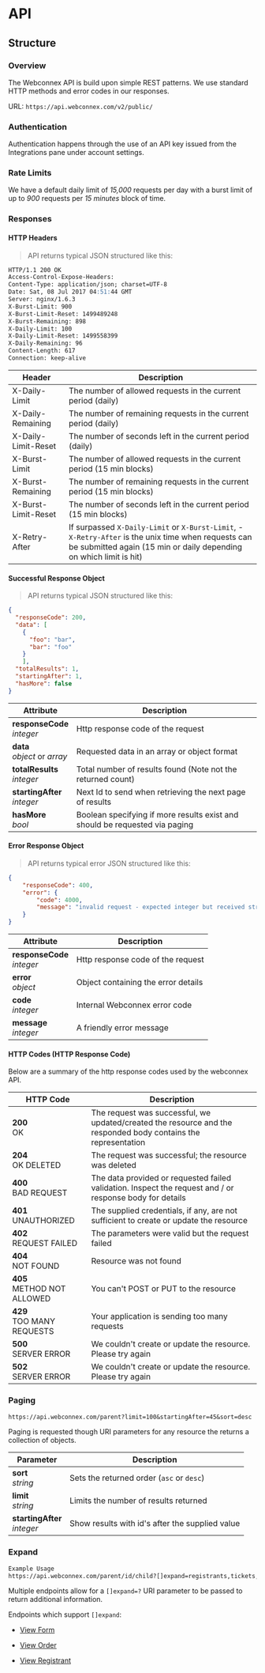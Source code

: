 # API

## Structure

### Overview

The Webconnex API is build upon simple REST patterns. We use standard HTTP methods and error codes in our responses.

URL: `https://api.webconnex.com/v2/public/`

### Authentication

Authentication happens through the use of an API key issued from the Integrations pane under account settings.

### Rate Limits

We have a default daily limit of *15,000* requests per day with a burst limit of up to *900* requests per *15 minutes* block of time.

### Responses

#### HTTP Headers

> API returns typical JSON structured like this:

```markdown
HTTP/1.1 200 OK
Access-Control-Expose-Headers:
Content-Type: application/json; charset=UTF-8
Date: Sat, 08 Jul 2017 04:51:44 GMT
Server: nginx/1.6.3
X-Burst-Limit: 900
X-Burst-Limit-Reset: 1499489248
X-Burst-Remaining: 898
X-Daily-Limit: 100
X-Daily-Limit-Reset: 1499558399
X-Daily-Remaining: 96
Content-Length: 617
Connection: keep-alive
```

Header | Description
---------------------- | --------------
X-Daily-Limit | The number of allowed requests in the current period (daily)
X-Daily-Remaining | The number of remaining requests in the current period (daily)
X-Daily-Limit-Reset | The number of seconds left in the current period (daily)
X-Burst-Limit | The number of allowed requests in the current period (15 min blocks)
X-Burst-Remaining | The number of remaining requests in the current period (15 min blocks)
X-Burst-Limit-Reset | The number of seconds left in the current period (15 min blocks)
X-Retry-After | If surpassed `X-Daily-Limit` or `X-Burst-Limit`, - `X-Retry-After` is the unix time when requests can be submitted again (15 min or daily depending on which limit is hit)

#### Successful Response Object

> API returns typical JSON structured like this:

```json
{
  "responseCode": 200,
  "data": [
    {
      "foo": "bar",
      "bar": "foo"
    }
	],
  "totalResults": 1,
  "startingAfter": 1,
  "hasMore": false
}
```

Attribute			                  |	Description
--------------------------------|-----------------------------------------------
**responseCode**<br>*integer*   | Http response code of the request
**data**<br>*object* or *array*	| Requested data in an array or object format
**totalResults**<br>*integer*	  | Total number of results found (Note not the returned count)
**startingAfter**<br>*integer*  | Next Id to send when retrieving the next page of results
**hasMore**<br>*bool*		        | Boolean specifying if more results exist and should be requested via paging

#### Error Response Object

> API returns typical error JSON structured like this:

```json
{
	"responseCode": 400,
	"error": {
		"code": 4000,
		"message": "invalid request - expected integer but received string"
	}
}
```
Attribute			                  |	Description
--------------------------------|-----------------------------------------------
**responseCode**<br>*integer*   | Http response code of the request
**error**<br>*object*           | Object containing the error details
**code**<br>*integer*	          | Internal Webconnex error code
**message**<br>*integer*        | A friendly error message

#### HTTP Codes (HTTP Response Code)

Below are a summary of the http response codes used by the webconnex API.

| HTTP Code		                  | Description
| ------------------------------|-----------------------------------------------
| **200**<br>OK                 | The request was successful, we updated/created the resource and the responded body contains the representation
| **204**<br>OK DELETED	        | The request was successful; the resource was deleted
| **400**<br>BAD REQUEST        | The data provided or requested failed validation. Inspect the request and / or response body for details
| **401**<br>UNAUTHORIZED	      | The supplied credentials, if any, are not sufficient to create or update the resource
| **402**<br>REQUEST FAILED	    | The parameters were valid but the request failed
| **404**<br>NOT FOUND          | Resource was not found
| **405**<br>METHOD NOT ALLOWED	| You can't POST or PUT to the resource
| **429**<br>TOO MANY REQUESTS  | Your application is sending too many requests
| **500**<br>SERVER ERROR	| We couldn't create or update the resource. Please try again
| **502**<br>SERVER ERROR	| We couldn't create or update the resource. Please try again

### Paging
```markdown
https://api.webconnex.com/parent?limit=100&startingAfter=45&sort=desc
```
Paging is requested though URI parameters for any resource the returns a collection of objects.

Parameter		     	              |	Description
--------------------------------|-----------------------------------------------
**sort**<br>*string* 		      	| Sets the returned order (`asc` or `desc`)
**limit**<br>*string* 				  | Limits the number of results returned
**startingAfter**<br>*integer*  | Show results with id's after the supplied value

### Expand
```markdown
Example Usage
https://api.webconnex.com/parent/id/child?[]expand=registrants,tickets,subscription,inventory
```

Multiple endpoints allow for a `[]expand=?` URI parameter to be passed to return additional information.

Endpoints which support `[]expand`:

- [View Form](#get-form-by-id)

- [View Order](#view-order-by-id)

- [View Registrant](#view-registrant-by-id)
